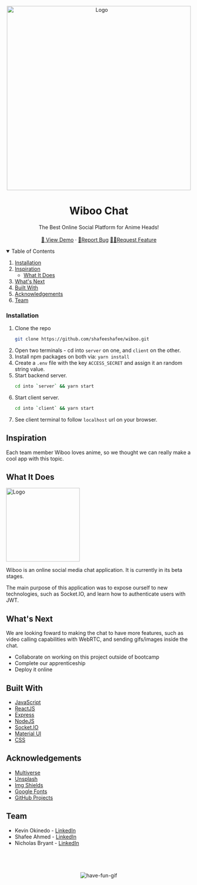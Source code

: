 ### 

<!-- PROJECT LOGO -->
<br />
<p align="center">
  <a href="https://github.com/shafeeshafee/wiboo">
    <img height="500" width="auto" src="https://i.imgur.com/fl76Y8D.png" alt="Logo">
  </a>

  <h1 align="center">Wiboo Chat</h1>

  <p align="center">
   The Best Online Social Platform for Anime Heads!
    <br />
    <br />
    <a href="https://wiboo-chat.netlify.app/">👀 View Demo</a>
    ·
    <a href="mailto:shafeelinks@gmail.com">🐛Report Bug</a>
    <a href="mailto:amirrorphone@gmail.com">✍🏽Request Feature</a>
  </p>
</p>



<!-- TABLE OF CONTENTS -->
<details open="open">
  <summary>Table of Contents</summary>
  <ol>
    <li>
      <a href="#installation">Installation</a>
      <li>
      <a href="#inspiration">Inspiration</a>
      <ul>
        <li><a href="#what-it-does">What It Does</a></li>
      </ul>
    </li>
    <li><a href="#whats-next">What's Next</a></li>
    <li><a href="#built-with">Built With</a></li>
    <li><a href="#acknowledgements">Acknowledgements</a></li>
    <li><a href="#team">Team</a></li>
  </ol>
</details>



<!-- ABOUT THE PROJECT -->
### Installation

1. Clone the repo
   ```sh
   git clone https://github.com/shafeeshafee/wiboo.git
   ```
2. Open two terminals - cd into `server` on one, and `client` on the other.
3. Install npm packages on both via: `yarn install`
4. Create a `.env` file with the key `ACCESS_SECRET` and assign it an random string value.
6. Start backend server.
    ```sh
    cd into `server` && yarn start
    ```
7. Start client server.
    ```sh
    cd into `client` && yarn start
    ```
8. See client terminal to follow `localhost` url on your browser.


## Inspiration 

Each team member Wiboo loves anime, so we thought we can really make a cool app with this topic.

## What It Does

<img height="200" width="200" src="https://i.imgur.com/83hb93t.jpeg" alt="Logo" />

Wiboo is an online social media chat application. It is currently in its beta stages.


The main purpose of this application was to expose ourself to new technologies, such as Socket.IO, and learn how to authenticate users with JWT.

## What's Next 

We are looking foward to making the chat to have more features, such as video calling capabilities with WebRTC, and sending gifs/images inside the chat.

* Collaborate on working on this project outside of bootcamp
* Complete our apprenticeship
* Deploy it online

<!-- BUILT WITH -->
## Built With 

* [JavaScript](https://javascript.com)
* [ReactJS](https://reactjs.org)
* [Express](https://expressjs.com/)
* [NodeJS](https://nodejs.org/en/)
* [Socket.IO](https://socket.io/)
* [Material UI](https://mui.com/getting-started/usage/)
* [CSS](https://www.w3schools.com/Css/)

<!-- ACKNOWLEDGEMENTS -->
## Acknowledgements

* [Multiverse](https://www.multiverse.io/en-US) 
* [Unsplash](https://www.figma.com/)
* [Img Shields](https://shields.io)
* [Google Fonts](https://fonts.google.com/)
* [GitHub Projects](https://github.com/features/issues/)

<!-- CONTACT -->
## Team

* Kevin Okinedo - [LinkedIn](https://www.linkedin.com/in/kevin-okinedo-39538719b/)
* Shafee Ahmed - [LinkedIn](https://www.linkedin.com/in/shafeelinks/)
* Nicholas Bryant - [LinkedIn](https://www.linkedin.com/in/nickbryantd/)

### 
<br/><br/>

<p align="center">
  <img src="https://c.tenor.com/Pfaq9oVbs8gAAAAM/have-fun-wink.gif" alt="have-fun-gif" />
</p>
